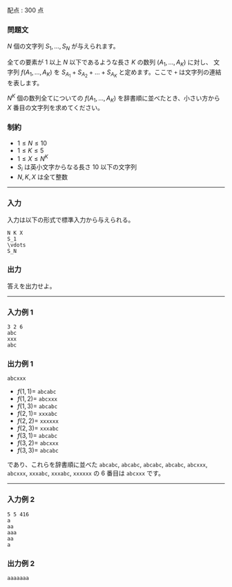 配点 : $300$ 点

### 問題文

$N$ 個の文字列 $S_1,\ldots,S_N$ が与えられます。

全ての要素が $1$ 以上 $N$ 以下であるような長さ $K$ の数列 $(A_1,\ldots,A_K)$ に対し、 文字列 $f(A_1,\ldots,A_K)$ を $S_{A_1}+S_{A_2}+\dots+S_{A_K}$ と定めます。ここで `+` は文字列の連結を表します。

$N^K$ 個の数列全てについての $f(A_1,\dots,A_K)$ を辞書順に並べたとき、小さい方から $X$ 番目の文字列を求めてください。

### 制約

  * $1\leq N \leq 10$
  * $1\leq K \leq 5$
  * $1\leq X \leq N^K$
  * $S_i$ は英小文字からなる長さ $10$ 以下の文字列
  * $N,K,X$ は全て整数



* * *

### 入力

入力は以下の形式で標準入力から与えられる。
    
    
    N K X
    S_1
    \vdots
    S_N

### 出力

答えを出力せよ。

* * *

### 入力例 1
    
    
    3 2 6
    abc
    xxx
    abc

### 出力例 1
    
    
    abcxxx

  * $f(1,1)=$ `abcabc`
  * $f(1,2)=$ `abcxxx`
  * $f(1,3)=$ `abcabc`
  * $f(2,1)=$ `xxxabc`
  * $f(2,2)=$ `xxxxxx`
  * $f(2,3)=$ `xxxabc`
  * $f(3,1)=$ `abcabc`
  * $f(3,2)=$ `abcxxx`
  * $f(3,3)=$ `abcabc`



であり、これらを辞書順に並べた `abcabc`, `abcabc`, `abcabc`, `abcabc`, `abcxxx`, `abcxxx`, `xxxabc`, `xxxabc`, `xxxxxx` の $6$ 番目は `abcxxx` です。

* * *

### 入力例 2
    
    
    5 5 416
    a
    aa
    aaa
    aa
    a

### 出力例 2
    
    
    aaaaaaa